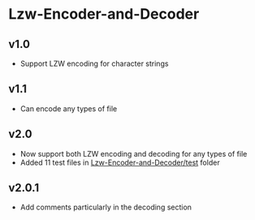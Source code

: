 # Lzw-Encoder-and-Decoder

## v1.0

- Support LZW encoding for character strings

## v1.1

- Can encode any types of file

## v2.0

- Now support both LZW encoding and decoding for any types of file
- Added 11 test files in [Lzw-Encoder-and-Decoder/test](https://github.com/jz8-armohb/Lzw-Encoder-and-Decoder/tree/master/test) folder

## v2.0.1

- Add comments particularly in the decoding section